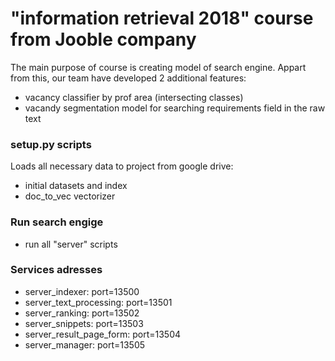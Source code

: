 # "information retrieval 2018" course from Jooble company
The main purpose of course is creating model of search engine.
Appart from this, our team have developed 2 additional features:
- vacancy classifier by prof area (intersecting classes)
- vacandy segmentation model for searching requirements field in the raw text

### setup.py scripts
Loads all necessary data to project from google drive:
- initial datasets and index
- doc_to_vec vectorizer

### Run search engige
- run all "server" scripts

### Services adresses
- server_indexer: port=13500
- server_text_processing: port=13501
- server_ranking: port=13502
- server_snippets: port=13503
- server_result_page_form: port=13504
- server_manager: port=13505

